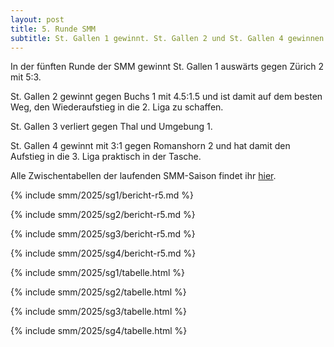 ```yaml
---
layout: post
title: 5. Runde SMM
subtitle: St. Gallen 1 gewinnt. St. Gallen 2 und St. Gallen 4 gewinnen und sind auf Aufstiegskurs. St. Gallen 3 verliert.
---
```


In der fünften Runde der SMM gewinnt St. Gallen 1 auswärts gegen Zürich 2 mit 5:3.

St. Gallen 2 gewinnt gegen Buchs 1 mit 4.5:1.5 und ist damit auf dem besten Weg, den Wiederaufstieg in die 2. Liga zu schaffen.

St. Gallen 3 verliert gegen Thal und Umgebung 1.

St. Gallen 4 gewinnt mit 3:1 gegen Romanshorn 2 und hat damit den Aufstieg in die 3. Liga praktisch in der Tasche.

Alle Zwischentabellen der laufenden SMM-Saison findet ihr [hier](/smm/2025/sg1).

{% include smm/2025/sg1/bericht-r5.md %}

{% include smm/2025/sg2/bericht-r5.md %}

{% include smm/2025/sg3/bericht-r5.md %}

{% include smm/2025/sg4/bericht-r5.md %}

{% include smm/2025/sg1/tabelle.html %}

{% include smm/2025/sg2/tabelle.html %}

{% include smm/2025/sg3/tabelle.html %}

{% include smm/2025/sg4/tabelle.html %}

<style>
table th, table td:nth-of-type(4) {
    white-space: nowrap;
}
</style>
